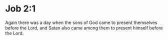 # Job 2:1

Again there was a day when the sons of God came to present themselves before the Lord, and Satan also came among them to present himself before the Lord.
